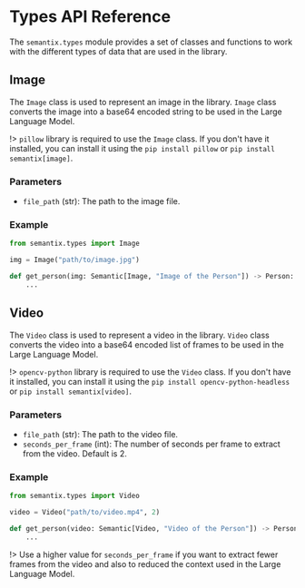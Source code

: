 # Types API Reference

The `semantix.types` module provides a set of classes and functions to work with the different types of data that are used in the library.

## Image

The `Image` class is used to represent an image in the library. `Image` class converts the image into a base64 encoded string to be used in the Large Language Model.

!> `pillow` library is required to use the `Image` class. If you don't have it installed, you can install it using the `pip install pillow` or `pip install semantix[image]`.

### Parameters

- `file_path` (str): The path to the image file.

### Example

```python
from semantix.types import Image

img = Image("path/to/image.jpg")

def get_person(img: Semantic[Image, "Image of the Person"]) -> Person:
    ...
```

## Video

The `Video` class is used to represent a video in the library. `Video` class converts the video into a base64 encoded list of frames to be used in the Large Language Model.

!> `opencv-python` library is required to use the `Video` class. If you don't have it installed, you can install it using the `pip install opencv-python-headless` or `pip install semantix[video]`.

### Parameters

- `file_path` (str): The path to the video file.
- `seconds_per_frame` (int): The number of seconds per frame to extract from the video. Default is 2.

### Example

```python
from semantix.types import Video

video = Video("path/to/video.mp4", 2)

def get_person(video: Semantic[Video, "Video of the Person"]) -> Person:
    ...
```

!> Use a higher value for `seconds_per_frame` if you want to extract fewer frames from the video and also to reduced the context used in the Large Language Model.
